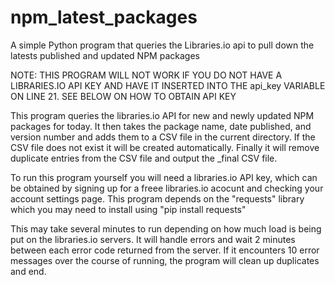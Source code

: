 # npm_latest_packages
A simple Python program that queries the Libraries.io api to pull down the latests published and updated NPM packages


NOTE: THIS PROGRAM WILL NOT WORK IF YOU DO NOT HAVE A LIBRARIES.IO API KEY AND HAVE IT INSERTED INTO THE api_key VARIABLE ON LINE 21. SEE BELOW ON HOW TO OBTAIN API KEY

This program queries the libraries.io API for new and newly updated NPM packages for today. It then takes the package name, date published, and version number and adds them to a CSV file
in the current directory. If the CSV file does not exist it will be created automatically. Finally it will remove duplicate entries from the CSV file and output the _final CSV file.

To run this program yourself you will need a libraries.io API key, which can be obtained by signing up for a freee libraries.io acocunt and checking your account settings page.
This program depends on the "requests" library which you may need to install using "pip install requests"

This may take several minutes to run depending on how much load is being put on the libraries.io servers. It will handle errors and wait 2 minutes between each error code returned from the server.
If it encounters 10 error messages over the course of running, the program will clean up duplicates and end.
